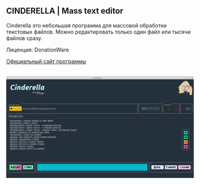 
## CINDERELLA | Mass text editor

Cinderella это небольшая программа для массовой обработки текстовых файлов.
Можно редактировать только один файл или тысячи файлов сразу.

Лиценция: DonationWare

[Официальный сайт программы](https://gubkin-utility.github.io/cinderella/ "Официальный сайт")

​
![CINDERELLA](https://github.com/gubkin-utility/cinderella/blob/master/pic_example.png?raw=true "CINDERELLA")
​
